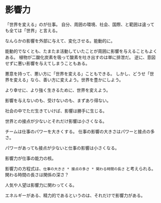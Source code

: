 # 影響力

「世界を変える」のが仕事。
自分、周囲の環境、社会、国際、と範囲は違っても全ては「世界」と言える。

なんらかの影響を外部に与えて、変化させる。能動的に。

能動的でなくとも、たまたま活動していたことが周囲に影響を与えることもよくある。
植物が二酸化炭素を吸って酸素を吐き出すのは単に排泄だ。
逆に、意図せずに悪い影響を与えてしまうこともある。

悪意を持って、悪い方に「世界を変える」こともできる。
しかし、どうせ「世界を変える」なら、善い方に変えよう。世界を豊かにしよう。

より幸せに、より強く生きるために、世界を変えよう。

影響を与えないのも、受けないのも、まずあり得ない。

社会の中でただ生きていけば、影響は勝手に生じる。

世界との接点が少ないとそれだけ影響は小さくなる。

チームは仕事のパワーを大きくする。
仕事の影響の大きさはパワーと接点の多さ。

パワーがあっても接点が少ないと仕事の影響は小さくなる。

影響力が仕事の能力の核。

影響力の方程式は、`仕事の大きさ * 接点の多さ * 関わる時間の長さ` と考えられる。
関わる時間の長さは関係の深さ？

人気や人望は影響力に関わってくる。

エネルギーがある、精力的であるというのは、それだけで影響力がある。
